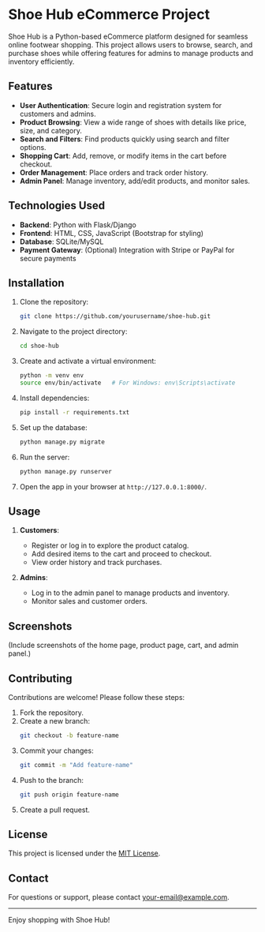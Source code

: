 # Shoe Hub eCommerce Project

Shoe Hub is a Python-based eCommerce platform designed for seamless online footwear shopping. This project allows users to browse, search, and purchase shoes while offering features for admins to manage products and inventory efficiently.

## Features

- **User Authentication**: Secure login and registration system for customers and admins.
- **Product Browsing**: View a wide range of shoes with details like price, size, and category.
- **Search and Filters**: Find products quickly using search and filter options.
- **Shopping Cart**: Add, remove, or modify items in the cart before checkout.
- **Order Management**: Place orders and track order history.
- **Admin Panel**: Manage inventory, add/edit products, and monitor sales.

## Technologies Used

- **Backend**: Python with Flask/Django
- **Frontend**: HTML, CSS, JavaScript (Bootstrap for styling)
- **Database**: SQLite/MySQL
- **Payment Gateway**: (Optional) Integration with Stripe or PayPal for secure payments

## Installation

1. Clone the repository:
    ```bash
    git clone https://github.com/yourusername/shoe-hub.git
    ```
2. Navigate to the project directory:
    ```bash
    cd shoe-hub
    ```
3. Create and activate a virtual environment:
    ```bash
    python -m venv env
    source env/bin/activate   # For Windows: env\Scripts\activate
    ```
4. Install dependencies:
    ```bash
    pip install -r requirements.txt
    ```
5. Set up the database:
    ```bash
    python manage.py migrate
    ```
6. Run the server:
    ```bash
    python manage.py runserver
    ```
7. Open the app in your browser at `http://127.0.0.1:8000/`.

## Usage

1. **Customers**:
    - Register or log in to explore the product catalog.
    - Add desired items to the cart and proceed to checkout.
    - View order history and track purchases.

2. **Admins**:
    - Log in to the admin panel to manage products and inventory.
    - Monitor sales and customer orders.

## Screenshots

(Include screenshots of the home page, product page, cart, and admin panel.)

## Contributing

Contributions are welcome! Please follow these steps:

1. Fork the repository.
2. Create a new branch:
    ```bash
    git checkout -b feature-name
    ```
3. Commit your changes:
    ```bash
    git commit -m "Add feature-name"
    ```
4. Push to the branch:
    ```bash
    git push origin feature-name
    ```
5. Create a pull request.

## License

This project is licensed under the [MIT License](LICENSE).

## Contact

For questions or support, please contact [your-email@example.com](mailto:your-email@example.com).

---

Enjoy shopping with Shoe Hub!

